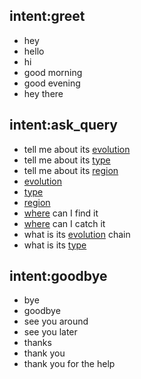## intent:greet
- hey
- hello
- hi
- good morning
- good evening
- hey there

## intent:ask_query
- tell me about its [evolution](query)
- tell me about its [type](query)
- tell me about its [region](query)
- [evolution](query)
- [type](query)
- [region](query)
- [where](query:region) can I find it
- [where](query:region) can I catch it
- what is its [evolution](query) chain
- what is its [type](query)

## intent:goodbye
- bye
- goodbye
- see you around
- see you later
- thanks
- thank you
- thank you for the help
